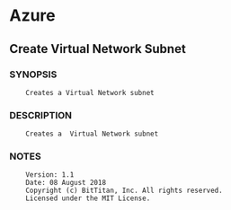 # Azure
## Create Virtual Network Subnet
### SYNOPSIS
```
    Creates a Virtual Network subnet
```
### DESCRIPTION
```
    Creates a  Virtual Network subnet
```
### NOTES
```
    Version: 1.1
    Date: 08 August 2018
    Copyright (c) BitTitan, Inc. All rights reserved.
    Licensed under the MIT License.
```

